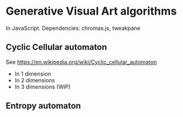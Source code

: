 # Generative Visual Art algorithms

In JavaScript.
Dependencies: chromas.js, tweakpane

## Cyclic Cellular automaton
See https://en.wikipedia.org/wiki/Cyclic_cellular_automaton
- In 1 dimension
- In 2 dimensions
- In 3 dimensions (WIP)

## Entropy automaton
